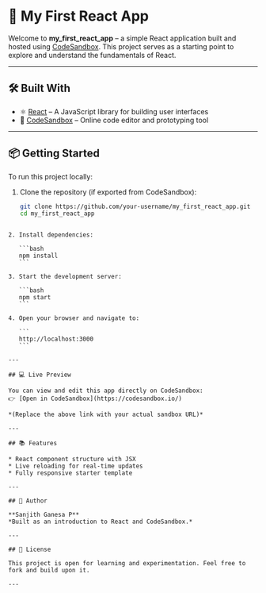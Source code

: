 # 🚀 My First React App

Welcome to **my_first_react_app** – a simple React application built and hosted using [CodeSandbox](https://codesandbox.io/). This project serves as a starting point to explore and understand the fundamentals of React.

---

## 🛠️ Built With

- ⚛️ [React](https://reactjs.org/) – A JavaScript library for building user interfaces  
- 🧪 [CodeSandbox](https://codesandbox.io/) – Online code editor and prototyping tool

---

## 📦 Getting Started

To run this project locally:

1. Clone the repository (if exported from CodeSandbox):
   ```bash
   git clone https://github.com/your-username/my_first_react_app.git
   cd my_first_react_app
````

2. Install dependencies:

   ```bash
   npm install
   ```

3. Start the development server:

   ```bash
   npm start
   ```

4. Open your browser and navigate to:

   ```
   http://localhost:3000
   ```

---

## 💻 Live Preview

You can view and edit this app directly on CodeSandbox:
👉 [Open in CodeSandbox](https://codesandbox.io/)

*(Replace the above link with your actual sandbox URL)*

---

## 📚 Features

* React component structure with JSX
* Live reloading for real-time updates
* Fully responsive starter template

---

## 👤 Author

**Sanjith Ganesa P**
*Built as an introduction to React and CodeSandbox.*

---

## 📄 License

This project is open for learning and experimentation. Feel free to fork and build upon it.

---

